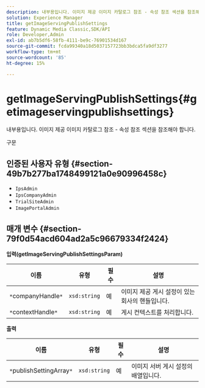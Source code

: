 ```yaml
---
description: 내부용입니다. 이미지 제공 이미지 카탈로그 참조 - 속성 참조 섹션을 참조해야 합니다.
solution: Experience Manager
title: getImageServingPublishSettings
feature: Dynamic Media Classic,SDK/API
role: Developer,Admin
exl-id: ab7b5df6-58fb-4111-be9c-76901534d167
source-git-commit: fcda99340a18d5037157723bb3bdca5fa9df3277
workflow-type: tm+mt
source-wordcount: '85'
ht-degree: 15%

---
```


# getImageServingPublishSettings{#getimageservingpublishsettings}

내부용입니다. 이미지 제공 이미지 카탈로그 참조 - 속성 참조 섹션을 참조해야 합니다.

구문

## 인증된 사용자 유형 {#section-49b7b277ba1748499121a0e90996458c}

* `IpsAdmin`
* `IpsCompanyAdmin`
* `TrialSiteAdmin`
* `ImagePortalAdmin`

## 매개 변수 {#section-79f0d54acd604ad2a5c96679334f2424}

**입력(getImageServingPublishSettingsParam)**

| 이름 | 유형 | 필수 | 설명 |
|---|---|---|---|
| `*`companyHandle`*` | `xsd:string` | 예 | 이미지 제공 게시 설정이 있는 회사의 핸들입니다. |
| `*`contextHandle`*` | `xsd:string` | 예 | 게시 컨텍스트를 처리합니다. |

**출력**

| 이름 | 유형 | 필수 | 설명 |
|---|---|---|---|
| `*`publishSettingArray`*` | `xsd:string` | 예 | 이미지 서버 게시 설정의 배열입니다. |
